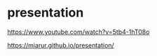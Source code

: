 # presentation

https://www.youtube.com/watch?v=5tb4-1hT08o

https://miarur.github.io/presentation/  
